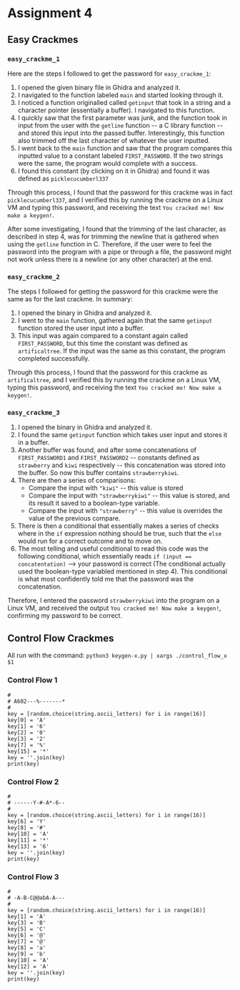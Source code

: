# Assignment 4

## Easy Crackmes

### `easy_crackme_1`

Here are the steps I followed to get the password for `easy_crackme_1`:

1. I opened the given binary file in Ghidra and analyzed it. 
2. I navigated to the function labeled `main` and started looking through it.
3. I noticed a function originalled called `getinput` that took in a string and a character pointer (essentially a buffer). I navigated to this function.
4. I quickly saw that the first parameter was junk, and the function took in input from the user with the `getline` function -- a C library function -- and stored this input into the passed buffer. Interestingly, this function also trimmed off the last character of whatever the user inputted.
5. I went back to the `main` function and saw that the program compares this inputted value to a constant labeled `FIRST_PASSWORD`. If the two strings were the same, the program would complete with a success.
6. I found this constant (by clicking on it in Ghidra) and found it was defined as `picklecucumberl337`

Through this process, I found that the password for this crackme was in fact `picklecucumberl337`, and I verified this by running the crackme on a Linux VM and typing this password, and receiving the text `You cracked me! Now make a keygen!`.

After some investigating, I found that the trimming of the last character, as described in step 4, was for trimming the newline that is gathered when using the `getline` function in C. Therefore, if the user were to feel the password into the program with a pipe or through a file, the password might not work unless there is a newline (or any other character) at the end.

### `easy_crackme_2`

The steps I followed for getting the password for this crackme were the same as for the last crackme. In summary:

1. I opened the binary in Ghidra and analyzed it.
2. I went to the `main` function, gathered again that the same `getinput` function stored the user input into a buffer.
3. This input was again compared to a constant again called `FIRST_PASSWORD`, but this time the constant was defined as `artificaltree`. If the input was the same as this constant, the program completed successfully.

Through this process, I found that the password for this crackme as `artificaltree`, and I verified this by running the crackme on a Linux VM, typing this password, and receiving the text `You cracked me! Now make a keygen!`.

### `easy_crackme_3`

1. I opened the binary in Ghidra and analyzed it.
2. I found the same `getinput` function which takes user input and stores it in a buffer.
3. Another buffer was found, and after some concatenations of `FIRST_PASSWORD1` and `FIRST_PASSWORD2` -- constants defined as `strawberry` and `kiwi` respectively -- this concatenation was stored into the buffer. So now this buffer contains `strawberrykiwi`.
4. There are then a series of comparisons:
    - Compare the input with `"kiwi"` -- this value is stored
    - Compare the input with `"strawberrykiwi"` -- this value is stored, and its result it saved to a boolean-type variable.
    - Compare the input with `"strawberry"` -- this value is overrides the value of the previous compare.
5. There is then a conditional that essentially makes a series of checks where in the `if` expression nothing should be true, such that the `else` would run for a correct outcome and to move on. 
6. The most telling and useful conditional to read this code was the following conditional, which essentially reads `if (input == concatentation)` --> your password is correct (The conditional actually used the boolean-type variabled mentioned in step 4). This conditional is what most confidently told me that the password was the concatenation.

Therefore, I entered the password `strawberrykiwi` into the program on a Linux VM, and received the output `You cracked me! Now make a keygen!`, confirming my password to be correct.




## Control Flow Crackmes
All run with the command:
`python3 keygen-x.py | xargs ./control_flow_x $1`


### Control Flow 1
```python3
#
# A602---%-------*
#
key = [random.choice(string.ascii_letters) for i in range(16)]
key[0] = 'A'
key[1] = '6'
key[2] = '0'
key[3] = '2'
key[7] = '%'
key[15] = '*'
key = ''.join(key)
print(key)
```

### Control Flow 2
```python3
#
# ------Y-#-A*-6--
#
key = [random.choice(string.ascii_letters) for i in range(16)]
key[6] = 'Y'
key[8] = '#'
key[10] = 'A'
key[11] = '*'
key[13] = '6'
key = ''.join(key)
print(key)
```

### Control Flow 3
```python3
#
# -A-B-C@@abA-A---
#
key = [random.choice(string.ascii_letters) for i in range(16)]
key[1] = 'A'
key[3] = 'B'
key[5] = 'C'
key[6] = '@'
key[7] = '@'
key[8] = 'a'
key[9] = 'b'
key[10] = 'A'
key[12] = 'A'
key = ''.join(key)
print(key)

```



